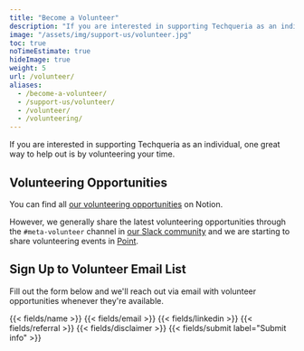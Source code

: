 ```yaml
---
title: "Become a Volunteer"
description: "If you are interested in supporting Techqueria as an individual, one great way to help out is by volunteering your time. 💛"
image: "/assets/img/support-us/volunteer.jpg"
toc: true
noTimeEstimate: true
hideImage: true
weight: 5
url: /volunteer/
aliases:
  - /become-a-volunteer/
  - /support-us/volunteer/
  - /volunteer/
  - /volunteering/
---
```


If you are interested in supporting Techqueria as an individual, one great way to help out is by volunteering your time.

## Volunteering Opportunities

You can find all <a href="https://www.notion.so/techqueria/Volunteer-Opportunities-be0411f7944c43d0b70d81f3e8120789" rel="noopener" target="_blank">our volunteering opportunities</a> on Notion.

However, we generally share the latest volunteering opportunities through the `#meta-volunteer` channel in [our Slack community](/slack/) and we are starting to share volunteering events in [Point](https://pointapp.org/orgs/364).

## Sign Up to Volunteer Email List

Fill out the form below and we'll reach out via email with volunteer opportunities whenever they're available.

<form name="Volunteer" method="POST" data-netlify-recaptcha="true" data-netlify="true" action="/success/" class="form--centered no-ids">
  <input type="hidden" aria-label="Subject" name="_subject" value="Techqueria - Become a Volunteer">
  {{< fields/name >}}
  {{< fields/email >}}
  {{< fields/linkedin >}}
  {{< fields/referral >}}
  <!-- Disclaimer -->
  {{< fields/disclaimer >}}
  {{< fields/submit label="Submit info" >}}
</form>
